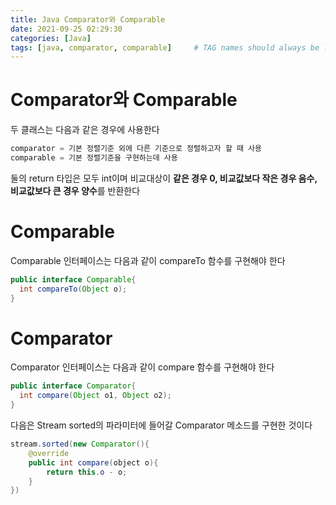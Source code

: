 ```yaml
---
title: Java Comparator와 Comparable
date: 2021-09-25 02:29:30
categories: [Java]
tags: [java, comparator, comparable]     # TAG names should always be lowercase
---
```


# Comparator와 Comparable
두 클래스는 다음과 같은 경우에 사용한다
```java
comparator = 기본 정렬기준 외에 다른 기준으로 정렬하고자 할 때 사용
comparable = 기본 정렬기준을 구현하는데 사용
```
둘의 return 타입은 모두 int이며 비교대상이 **같은 경우 0, 비교값보다 작은 경우 음수, 비교값보다 큰 경우 양수**를 반환한다

# Comparable
Comparable 인터페이스는 다음과 같이 compareTo 함수를 구현해야 한다
```java
public interface Comparable{
  int compareTo(Object o);
}
```
# Comparator
Comparator 인터페이스는 다음과 같이 compare 함수를 구현해야 한다
```java
public interface Comparator{
  int compare(Object o1, Object o2);
}
```
다음은 Stream sorted의 파라미터에 들어갈 Comparator 메소드를 구현한 것이다
```java
stream.sorted(new Comparator(){
    @override
    public int compare(object o){
        return this.o - o;
    }
})
```



